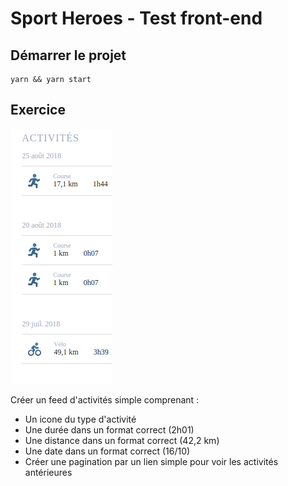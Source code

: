 
# Sport Heroes - Test front-end

## Démarrer le projet
```
yarn && yarn start
```
## Exercice 

![Alt text](./example.png?raw=true "example")

Créer un feed d'activités simple comprenant :
- Un icone du type d'activité
- Une durée dans un format correct (2h01)
- Une distance dans un format correct (42,2 km)
- Une date dans un format correct (16/10)
- Créer une pagination par un lien simple pour voir les activités antérieures
